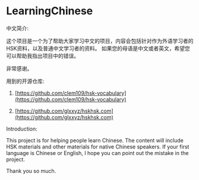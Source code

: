 # LearningChinese

中文简介:

这个项目是一个为了帮助大家学习中文的项目，内容会包括针对作为外语学习者的HSK资料，以及普通中文学习者的资料。
如果您的母语是中文或者英文，希望您可以帮助我指出项目中的错误。

非常感谢。


用到的开源仓库:

1. [https://github.com/clem109/hsk-vocabulary](https://github.com/clem109/hsk-vocabulary)

2. [https://github.com/glxxyz/hskhsk.com](https://github.com/glxxyz/hskhsk.com)

Introduction:

This project is for helping people learn Chinese. The content will include HSK materials and other materials for native Chinese speakers.
If your first language is Chinese or English, I hope you can point out the mistake in the project.

Thank you so much.


